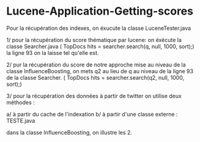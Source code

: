 # Lucene-Application-Getting-scores
Pour la récupération des indexes, on éxucute la classe LuceneTester.java





1/ pour la récupération du score thématique par lucene: on éxécute la classe Searcher.java
   ( TopDocs hits = searcher.search(q, null, 1000, sort);) la ligne 93 on la laisse tel qu'elle est.
   
2/ pur la récupération du score de notre approche mise au niveau de la classe InfluenceBoosting, on mets q2 au lieu de q au niveau de la ligne 93 de la classe Searcher.
    ( TopDocs hits = searcher.search(q2, null, 1000, sort);)
    
3/ pour la récupération des données à partir de twitter on utilise deux méthodes :

a/ à partir du cache de l'indexation
b/ à partir d'une classe externe : TESTE.java

dans la classe InfluenceBoosting, on illustre les 2.
